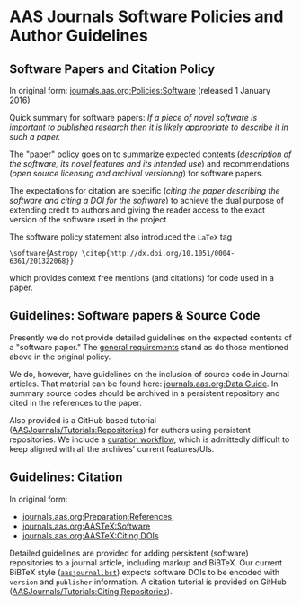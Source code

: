 
# AAS Journals Software Policies and Author Guidelines

## Software Papers and Citation Policy

In original form: [journals.aas.org:Policies:Software](http://journals.aas.org/policy/software.html) (released 1 January 2016)

Quick summary for software papers: *If a piece of novel software is important to published research then it is likely appropriate to describe it in such a paper.*

The "paper" policy goes on to summarize expected contents (*description of the software, its novel features and its intended use*) and recommendations (*open source licensing and archival versioning*) for software papers.

The expectations for citation are specific (*citing the paper describing the software and citing a DOI for the software*) to achieve the dual purpose of extending credit to authors and  giving the reader access to the exact version of the software used in the project. 

The software policy statement also introduced the `LaTeX` tag 

    \software{Astropy \citep{http://dx.doi.org/10.1051/0004-6361/201322068}}   

which provides context free mentions (and citations) for code used in a paper. 



## Guidelines: Software papers & Source Code

Presently we do not provide detailed guidelines on the expected contents of a "software paper." The [general requirements](http://journals.aas.org/authors/manuscript.html) stand as do those mentioned above in the original policy. 

We do, however, have guidelines on the inclusion of source code in Journal articles. That material can be found here: [journals.aas.org:Data Guide](http://journals.aas.org/authors/data.html#Code). In summary source codes should be archived in a persistent repository and cited in the references to the paper. 

Also provided is a GitHub based tutorial ([AASJournals/Tutorials:Repositories](https://github.com/AASJournals/Tutorials/tree/master/Repositories)) for authors using persistent repositories. We include a [curation workflow](https://github.com/AASJournals/Tutorials/blob/master/Repositories/UsingRepositories.md#curating-your-repository), which is admittedly difficult to keep aligned with all the archives' current features/UIs.


## Guidelines: Citation

In original form:  
* [journals.aas.org:Preparation:References](http://journals.aas.org/authors/references.html#Software);
* [journals.aas.org:AASTeX:Software]( http://journals.aas.org/authors/aastex/aasguide.html#software)
* [journals.aas.org:AASTeX:Citing DOIs](http://journals.aas.org/authors/aastex/aasguide.html#softwareandthirdparty)

Detailed guidelines are provided for adding persistent (software) repositories to a journal article, including markup and BiBTeX. Our current BiBTeX style ([`aasjournal.bst`](http://journals.aas.org/authors/aastex/aasjournal.bst)) expects software DOIs to be encoded with `version` and `publisher` information. A citation tutorial is provided on GitHub ([AASJournals/Tutorials:Citing Repositories](https://github.com/AASJournals/Tutorials/blob/master/Repositories/CitingRepositories.md)).
